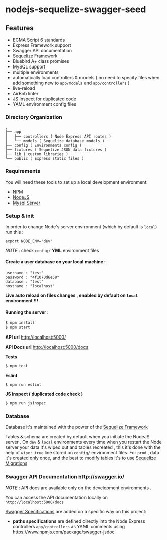 # nodejs-sequelize-swagger-seed

## Features

- ECMA Script 6 standards
- Express Framework support
- Swagger API documentation
- Sequelize Framework
- Bluebird A+ class promises
- MySQL support
- multiple environments
- automatically load controllers & models ( no need to specify files when add something new to `app/models` and `app/controllers` )
- live-reload
- AirBnb linter
- JS Inspect for duplicated code
- YAML environment config files

### Directory Organization

```    
.
├── app
│   ├── controllers ( Node Express API routes )
│   └── models ( Sequelize database models )
├── config ( Environments config )
├── fixtures ( Sequelize JSON data fixtures )
├── lib ( custom libraries )
└── public ( Express static files )
```  

### Requirements

You will need these tools to set up a local development environment:

* [NPM](https://www.npmjs.com/)
* [NodeJS](https://nodejs.org/)
* [Mysql Server](https://www.mysql.com/)

### Setup & init

In order to change Node's server environment (which by default is `local`) run this :
``` 
export NODE_ENV="dev"
```

*NOTE* : check `config/` **YML** environment files

#### Create a user database on your local machine :

```
username : "test"
password : "4f1070d6e58"
database : "test"
hostname : "localhost"
```

**Live auto reload on files changes , enabled by default on `local` environment !!!**

#### Running the server :

```sh
$ npm install
$ npm start
```

**API url** [http://localhost:5000/](http://localhost:5000/)

**API Docs url** [http://localhost:5000/docs](http://localhost:5000/docs)

**Tests**

```sh
$ npm test
```

**Eslint**

```
$ npm run eslint
```

**JS inspect ( duplicated code check )**

```
$ npm run jsinspec
```


### Database

Database it's maintained with the power of the [Sequelize Framework](http://docs.sequelizejs.com/en/v3/)

Tables & schema are created by default when you initiate the NodeJS server . On `dev` & `local` environments 
every time when you restart the Node server your data it's wiped out and tables recreated , this it's done
with the help of `wipe: true` line stored on `config/` environment files. For `prod` , data it's created only once,
and the best to modify tables it's to use [Sequelize Migrations](http://docs.sequelizejs.com/en/latest/docs/migrations/)

### Swagger API Documentation http://swagger.io/

*NOTE* : API docs are available only on the development environments .

You can access the API documentation locally on `http://localhost:5000/docs`

[Swagger Specifications](http://swagger.io/specification/) are added on a specific way on this project:

- **paths specifications** are defined directly into the Node Express controllers `app/controllers` as YAML comments using https://www.npmjs.com/package/swagger-jsdoc
